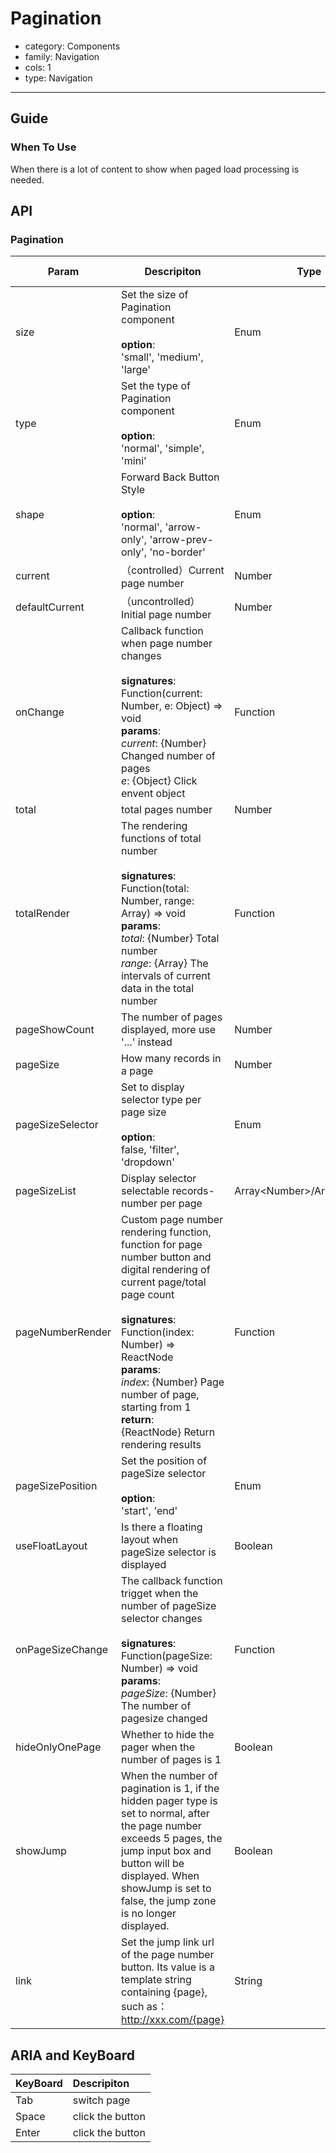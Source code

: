 # Pagination

-   category: Components
-   family: Navigation
-   cols: 1
-   type: Navigation

---

## Guide

### When To Use

When there is a lot of content to show when paged load processing is needed.

## API

### Pagination

| Param | Descripiton  | Type  | Default Value |
| -------------------- | -------------------------------- | --------------- | --------------- |
| size             | Set the size of Pagination component<br><br>**option**:<br>'small', 'medium', 'large'              | Enum                              | 'medium'    |
| type             | Set the type of Pagination component<br><br>**option**:<br>'normal', 'simple', 'mini'                                                                                          | Enum                              | 'normal'    |
| shape            | Forward Back Button Style<br><br>**option**:<br>'normal', 'arrow-only', 'arrow-prev-only', 'no-border'                                                            | Enum                              | 'normal'    |
| current          | （controlled）Current page number                  | Number           | -           |
| defaultCurrent   | （uncontrolled）Initial page number                               | Number                            | 1           |
| onChange         | Callback function when page number changes<br><br>**signatures**:<br>Function(current: Number, e: Object) => void<br>**params**:<br>_current_: {Number} Changed number of pages<br>_e_: {Object} Click envent object | Function                          | () => {}    |
| total            | total pages number                             | Number                            | 100         |
| totalRender      | The rendering functions of total number <br><br>**signatures**:<br>Function(total: Number, range: Array) => void<br>**params**:<br>_total_: {Number} Total number<br>_range_: {Array} The intervals of current data in the total number    | Function                          | -           |
| pageShowCount    | The number of pages displayed, more use '...' instead      | Number    | 5           |
| pageSize         | How many records in a page                          | Number                            | 10          |
| pageSizeSelector | Set to display selector type per page size <br><br>**option**:<br>false, 'filter', 'dropdown'                                                                                      | Enum                              | false       |
| pageSizeList     | Display selector selectable records-number per page                                  | Array&lt;Number>/Array&lt;Object> | [5, 10, 20] |
| pageNumberRender | Custom page number rendering function, function for page number button and digital rendering of current page/total page count<br><br>**signatures**:<br>Function(index: Number) => ReactNode<br>**params**:<br>_index_: {Number} Page number of page, starting from 1<br>**return**:<br>{ReactNode} Return rendering results<br> | Function                          | index => index |
| pageSizePosition | Set the position of pageSize selector<br><br>**option**:<br>'start', 'end'                                                                                              | Enum                              | 'start'     |
| useFloatLayout   | Is there a floating layout when pageSize selector is displayed                  | Boolean                           | false       |
| onPageSizeChange |  The callback function trigget when the number of pageSize selector changes<br><br>**signatures**:<br>Function(pageSize: Number) => void<br>**params**:<br>_pageSize_: {Number} The number of pagesize changed                         | Function                          | () => {}    |
| hideOnlyOnePage  | Whether to hide the pager when the number of pages is 1                     | Boolean                           | false       |
| showJump         | When the number of pagination is 1, if the hidden pager type is set to normal, after the page number exceeds 5 pages, the jump input box and button will be displayed. When showJump is set to false, the jump zone is no longer displayed.                                                                      | Boolean                           | true        |
| link             | Set the jump link url of the page number button. Its value is a template string containing {page}, such as：<http://xxx.com/{page}>                                                                                  | String                            | -           |

## ARIA and KeyBoard

| KeyBoard          | Descripiton                              |
| :---------- | :------------------------------ |
| Tab | switch page |
| Space | click the button |
| Enter | click the button |